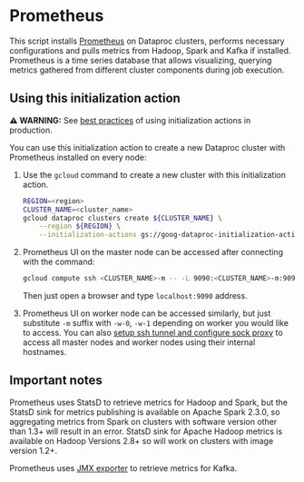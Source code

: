# Prometheus
This script installs [Prometheus](https://prometheus.io/) on Dataproc clusters, performs necessary configurations and pulls metrics from Hadoop, Spark and Kafka if installed. Prometheus is a time series database that allows visualizing, querying metrics gathered from different cluster components during job execution.

## Using this initialization action

**:warning: WARNING:** See [best practices](README.md#how-initialization-actions-are-used) of using initialization actions in production.

You can use this initialization action to create a new Dataproc cluster with Prometheus installed on every node:

1. Use the `gcloud` command to create a new cluster with this initialization action.

    ```bash
    REGION=<region>
    CLUSTER_NAME=<cluster_name>
    gcloud dataproc clusters create ${CLUSTER_NAME} \
        --region ${REGION} \
        --initialization-actions gs://goog-dataproc-initialization-actions-${REGION}/prometheus/prometheus.sh
    ```
1.  Prometheus UI on the master node can be accessed after connecting with the command:
    ```bash
    gcloud compute ssh <CLUSTER_NAME>-m -- -L 9090:<CLUSTER_NAME>-m:9090
    ```
    Then just open a browser and type `localhost:9090` address.

1. Prometheus UI on worker node can be accessed similarly, but just substitute `-m` suffix with `-w-0`,  `-w-1` depending on worker you would like to access. You can also [setup ssh tunnel and configure sock proxy](https://cloud.google.com/dataproc/docs/concepts/accessing/cluster-web-interfaces) to access all master nodes and worker nodes using their internal hostnames.

## Important notes
Prometheus uses StatsD to retrieve metrics for Hadoop and Spark, but the StatsD sink for metrics publishing is available on Apache Spark 2.3.0, so aggregating metrics from Spark on clusters with software version other than 1.3+ will result in an error. StatsD sink for Apache Hadoop metrics is available on Hadoop Versions 2.8+ so will work on clusters with image version 1.2+.

Prometheus uses [JMX exporter](https://github.com/prometheus/jmx_exporter) to retrieve metrics for Kafka.
